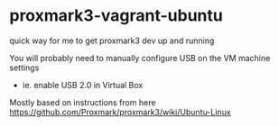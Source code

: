 # proxmark3-vagrant-ubuntu
quick way for me to get proxmark3 dev up and running

You will probably need to manually configure USB on the VM machine settings
* ie. enable USB 2.0 in Virtual Box

Mostly based on instructions from here
https://github.com/Proxmark/proxmark3/wiki/Ubuntu-Linux

